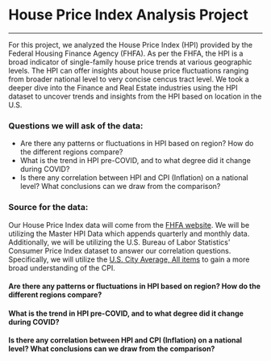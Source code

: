# House Price Index Analysis Project

--- 

For this project, we analyzed the House Price Index (HPI) provided by the Federal Housing Finance Agency (FHFA). As per the FHFA, the HPI is a broad indicator of single-family house price trends at various geographic levels. The HPI can offer insights about house price fluctuations ranging from broader national level to very concise cencus tract level. We took a deeper dive into the Finance and Real Estate industries using the HPI dataset to uncover trends and insights from the HPI based on location in the U.S.

### Questions we will ask of the data:

- Are there any patterns or fluctuations in HPI based on region? How do the different regions compare?
- What is the trend in HPI pre-COVID, and to what degree did it change during COVID?
- Is there any correlation between HPI and CPI (Inflation) on a national level? What conclusions can we draw from the comparison?

### Source for the data:

Our House Price Index data will come from the [FHFA website](https://www.fhfa.gov/DataTools/Downloads/Pages/House-Price-Index-Datasets.aspx). We will be utilizing the Master HPI Data which appends quarterly and monthly data. Additionally, we will be utilizing the U.S. Bureau of Labor Statistics' Consumer Price Index dataset to answer our correlation questions. Specifically, we will utilize the [U.S. City Average, All items](https://www.bls.gov/cpi/data.htm) to gain a more broad understanding of the CPI.

#### Are there any patterns or fluctuations in HPI based on region? How do the different regions compare?

#### What is the trend in HPI pre-COVID, and to what degree did it change during COVID?



#### Is there any correlation between HPI and CPI (Inflation) on a national level? What conclusions can we draw from the comparison?

